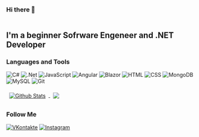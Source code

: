 ### Hi there 👋

<p align="center">
  <img name = "header" src="">
</p>


## I'm a beginner Sofrware Engeneer and .NET Developer

### Languages and Tools

![C#](https://img.shields.io/badge/-C_%23-2A9BD7?style=for-the-badge&logo=Sharp&logoColor=000000)
![.Net](https://img.shields.io/badge/-.Net-2A9BD7?style=for-the-badge&logo=.NET&logoColor=000000)
![JavaScript](https://img.shields.io/badge/-JavaScript-2A9BD7?style=for-the-badge&logo=JavaScript&logoColor=000000)
![Angular](https://img.shields.io/badge/-Angular-2A9BD7?style=for-the-badge&logo=Angular&logoColor=000000)
![Blazor](https://img.shields.io/badge/-Blazor-2A9BD7?style=for-the-badge&logo=Blazor&logoColor=000000)
![HTML](https://img.shields.io/badge/-HTML-2A9BD7?style=for-the-badge&logo=HTML5&logoColor=000000)
![CSS](https://img.shields.io/badge/-CSS-2A9BD7?style=for-the-badge&logo=CSS&logoColor=000000)
![MongoDB](https://img.shields.io/badge/-MongoDB-2A9BD7?style=for-the-badge&logo=MongoDB&logoColor=000000)
![MySQL](https://img.shields.io/badge/-MySQL-2A9BD7?style=for-the-badge&logo=MySQL&logoColor=000000)
![Git](https://img.shields.io/badge/-Git-2A9BD7?style=for-the-badge&logo=Git&logoColor=000000)

<a href="https://github.com/rmdeuce">
  <img align="center" style="margin:0.5rem" src="https://github-readme-stats.vercel.app/api?username=rmdeuce&show_icons=true&theme=tokyonight" alt="Github Stats" />
</a>

<a href="https://github.com/rmdeuce">
  <img align="center" style="margin:0.5rem" src="https://github-readme-stats.vercel.app/api/top-langs/?username=rmdeuce&theme=gotham" />
</a>

### Follow Me
[![VKontakte](https://img.shields.io/badge/-VKontakte-2A9BD7?style=for-the-badge&logo=VK&logoColor=000000)](https://vk.com/rmdeuce)
[![Instagram](https://img.shields.io/badge/-Instagram-2A9BD7?style=for-the-badge&logo=Instagram&logoColor=000000)](https://www.instagram.com/rmdeuce)




